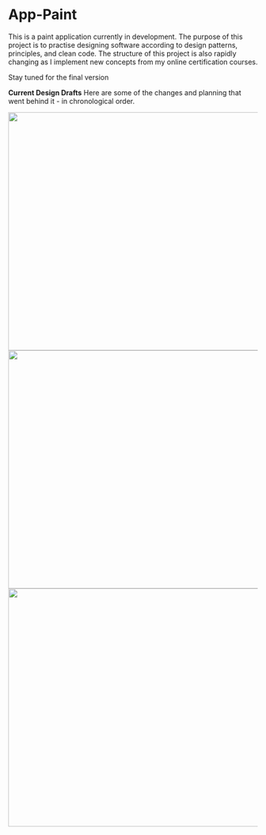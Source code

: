 # App-Paint

This is a paint application currently in development. The purpose of this project is to practise designing software according to design patterns, principles, and clean code. The structure of this project is also rapidly changing as I implement new concepts from my online certification courses.

Stay tuned for the final version


**Current Design Drafts**
Here are some of the changes and planning that went behind it - in chronological order.

<img width=720 height=480 src="https://user-images.githubusercontent.com/46545885/149988597-14b670ed-856e-4c13-a7fa-d943d4e0af2a.jpeg">
<img width=720 height=480 src="https://user-images.githubusercontent.com/46545885/149989212-c4f7b1a8-56c6-4643-b323-90a9ae03fcfd.jpeg">
<img width=720 height=480 src="https://user-images.githubusercontent.com/46545885/149989347-7e49263a-0ebb-4600-a411-3f3378f9d408.jpeg">
